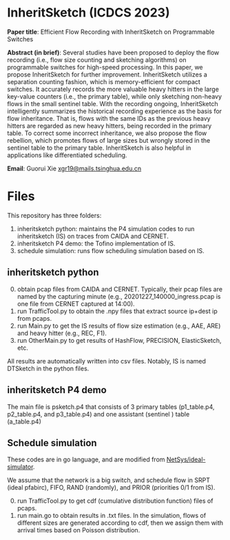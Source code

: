 # InheritSketch (ICDCS 2023)
**Paper title**: Efficient Flow Recording with InheritSketch on Programmable Switches

**Abstract (in brief)**: Several studies have been proposed to deploy the flow recording (i.e., flow size counting and sketching algorithms) on programmable switches for high-speed processing. In this paper, we propose InheritSketch for further improvement. InheritSketch utilizes a separation counting fashion, which is memory-efficient for compact switches. It accurately records the more valuable heavy hitters in the large key-value counters (i.e., the primary table), while only sketching non-heavy flows in the small sentinel table. With the recording ongoing, InheritSketch intelligently summarizes the historical recording experience as the basis for flow inheritance. That is, flows with the same IDs as the previous heavy hitters are regarded as new heavy hitters, being recorded in the primary table. To correct some incorrect inheritance, we also propose the flow rebellion, which promotes flows of large sizes but wrongly stored in the sentinel table to the primary table. InheritSketch is also helpful in applications like differentiated scheduling.

**Email**: Guorui Xie <xgr19@mails.tsinghua.edu.cn>

# Files
This repository has three folders:
1. inheritsketch python: maintains the P4 simulation codes to run inheritsketch (IS) on traces from CAIDA and CERNET.
2. inheritsketch P4 demo: the Tofino implementation of IS.
3. schedule simulation: runs flow scheduling simulation based on IS.

## inheritsketch python
0. obtain pcap files from CAIDA and CERNET. Typically, their pcap files are named by the capturing minute (e.g., 20201227_140000_ingress.pcap is one file from CERNET captured at 14:00).
1. run TrafficTool.py to obtain the .npy files that extract source ip+dest ip from pcaps.
2. run Main.py to get the IS results of flow size estimation (e.g., AAE, ARE) and heavy hitter (e.g., REC, F1).
3. run OtherMain.py to get results of HashFlow, PRECISION, ElasticSketch, etc.

All results are automatically written into csv files. Notably, IS is named DTSketch in the python files.

## inheritsketch P4 demo
The main file is psketch.p4 that consists of 3 primary tables (p1_table.p4, p2_table.p4, and p3_table.p4) and one assistant (sentinel ) table (a_table.p4)

## Schedule simulation
These codes are in go language, and are modified from [NetSys/ideal-simulator](https://github.com/NetSys/ideal-simulator).

We assume that the network is a big switch, and schedule flow in SRPT (ideal pfabirc),  FIFO, RAND (randomly), and PRIOR (priorities 0/1 from IS).

0. run TrafficTool.py to get cdf (cumulative distribution function) files of pcaps.
1. run main.go to obtain results in .txt files. In the simulation, flows of different sizes are generated according to cdf, then we assign them with arrival times based on Poisson distribution.
